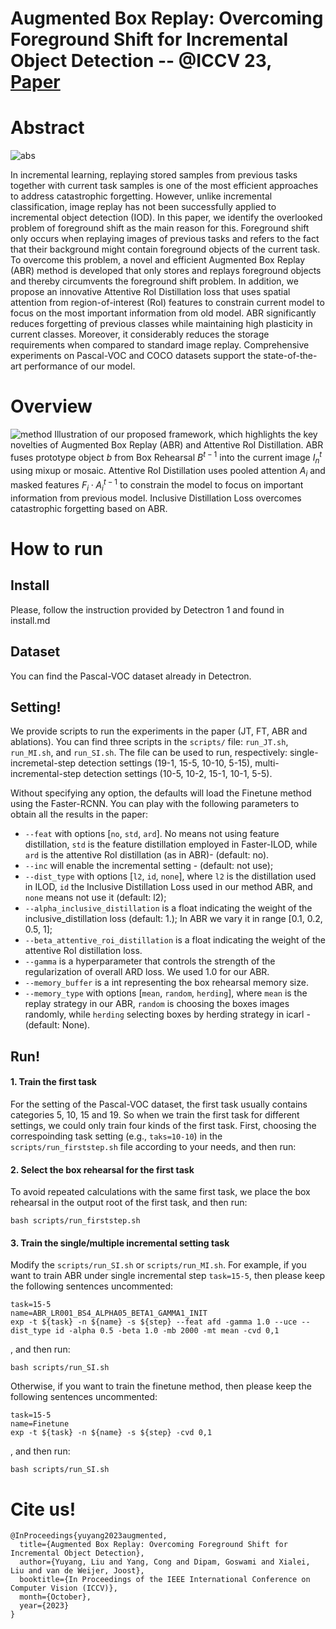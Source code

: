 # Augmented Box Replay: Overcoming Foreground Shift for Incremental Object Detection -- @ICCV 23, [Paper](https://ui.adsabs.harvard.edu/link_gateway/2023arXiv230712427Y/arxiv:2307.12427)

# Abstract
![abs](https://github.com/YuyangSunshine/ABR_IOD/assets/40997704/105473af-b76f-4d88-9a77-872aa8f88e09)

In incremental learning, replaying stored samples from previous tasks together with current task samples is one of the most efficient approaches to address catastrophic forgetting. However, unlike incremental classification, image replay has not been successfully applied to incremental object detection (IOD). In this paper, we identify the overlooked problem of foreground shift as the main reason for this. Foreground shift only occurs when replaying images of previous tasks and refers to the fact that their background might contain foreground objects of the current task. To overcome this problem, a novel and efficient Augmented Box Replay (ABR) method is developed that only stores and replays foreground objects and thereby circumvents the foreground shift problem. In addition, we propose an innovative Attentive RoI Distillation loss that uses spatial attention from region-of-interest (RoI) features to constrain current model to focus on the most important information from old model. ABR significantly reduces forgetting of previous classes while maintaining high plasticity in current classes. Moreover, it considerably reduces the storage requirements when compared to standard image replay. Comprehensive experiments on Pascal-VOC and COCO datasets support the state-of-the-art performance of our model.

# Overview
![method](https://github.com/YuyangSunshine/ABR_IOD/assets/40997704/0ad80f4f-5920-43e1-ba1e-e3e1b19a616a)
Illustration of our proposed framework, which highlights the key novelties of Augmented Box Replay (ABR) and Attentive RoI Distillation. ABR fuses prototype object $b$ from Box Rehearsal $B^{t-1}$ into the current image $I_n^t$ using mixup or mosaic. Attentive RoI Distillation uses pooled attention $A_i$ and masked features $F_i \cdot A_i^{t-1}$ to constrain the model to focus on important information from previous model. Inclusive Distillation Loss overcomes catastrophic forgetting based on ABR.

# How to run
## Install
Please, follow the instruction provided by Detectron 1 and found in install.md

## Dataset
You can find the Pascal-VOC dataset already in Detectron.

## Setting!
We provide scripts to run the experiments in the paper (JT, FT, ABR and ablations).
You can find three scripts in the `scripts/` file: `run_JT.sh`,  `run_MI.sh`, and `run_SI.sh`. The file can be used to run, respectively: single-incremetal-step detection settings (19-1, 15-5, 10-10, 5-15), multi-incremental-step detection settings (10-5, 10-2, 15-1, 10-1, 5-5).

Without specifying any option, the defaults will load the Finetune method using the Faster-RCNN. 
You can play with the following parameters to obtain all the results in the paper:
- `--feat` with options [`no`, `std`, `ard`]. No means not using feature distillation, `std` is the feature distillation employed in Faster-ILOD, while `ard` is the attentive RoI distillation (as in ABR)- (default: no).
- `--inc` will enable the incremental setting - (default: not use);
- `--dist_type` with options [`l2`, `id`, `none`], where `l2` is the distillation used in ILOD, `id` the Inclusive Distillation Loss used in our method ABR, and `none` means not use it (default: l2);
- `--alpha_inclusive_distillation` is a float indicating the weight of the inclusive_distillation loss (default: 1.); In ABR we vary it in range [0.1, 0.2, 0.5, 1];
- `--beta_attentive_roi_distillation` is a float indicating the weight of the attentive RoI distillation loss.
- `--gamma` is a hyperparameter that controls the strength of the regularization of overall ARD loss. We used 1.0 for our ABR.
- `--memory_buffer` is a int representing the box rehearsal memory size.
- `--memory_type` with options [`mean`, `random`, `herding`], where `mean` is the replay strategy in our ABR, `random` is choosing the boxes images randomly, while `herding` selecting boxes by herding strategy in icarl - (default: None). 

## Run!
#### 1. Train the first task

For the setting of the Pascal-VOC dataset, the first task usually contains categories 5, 10, 15 and 19. 
So when we train the first task for different settings, we could only train four kinds of the first task.
First, choosing the correspoinding task setting (e.g., `taks=10-10`) in the `scripts/run_firststep.sh` file according to your needs, and then run:


#### 2. Select the box rehearsal for the first task

To avoid repeated calculations with the same first task, we place the box rehearsal in the output root of the first task, and then run:

``` shell script
bash scripts/run_firststep.sh
``` 

#### 3. Train the single/multiple incremental setting task

Modify the `scripts/run_SI.sh` or `scripts/run_MI.sh`. 
For example, if you want to train ABR under single incremental step `task=15-5`, then please keep the following sentences uncommented:
``` shell script
task=15-5
name=ABR_LR001_BS4_ALPHA05_BETA1_GAMMA1_INIT
exp -t ${task} -n ${name} -s ${step} --feat afd -gamma 1.0 --uce --dist_type id -alpha 0.5 -beta 1.0 -mb 2000 -mt mean -cvd 0,1
``` 
, and then run:

``` shell script
bash scripts/run_SI.sh
``` 

Otherwise, if you want to train the finetune method, then please keep the following sentences uncommented:

``` shell script
task=15-5
name=Finetune
exp -t ${task} -n ${name} -s ${step} -cvd 0,1
``` 
, and then run:

``` shell script
bash scripts/run_SI.sh
``` 

# Cite us!
``` 
@InProceedings{yuyang2023augmented,
  title={Augmented Box Replay: Overcoming Foreground Shift for Incremental Object Detection},
  author={Yuyang, Liu and Yang, Cong and Dipam, Goswami and Xialei, Liu and van de Weijer, Joost},
  booktitle={In Proceedings of the IEEE International Conference on Computer Vision (ICCV)},
  month={October},
  year={2023}
}
```
